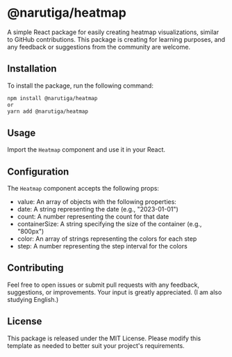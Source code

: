 # @narutiga/heatmap
A simple React package for easily creating heatmap visualizations, similar to GitHub contributions. This package is creating for learning purposes, and any feedback or suggestions from the community are welcome.

## Installation
To install the package, run the following command:

```bash
npm install @narutiga/heatmap
or
yarn add @narutiga/heatmap
```

## Usage
Import the `Heatmap` component and use it in your React.

## Configuration
The `Heatmap` component accepts the following props:
- value: An array of objects with the following properties:
- date: A string representing the date (e.g., "2023-01-01")
- count: A number representing the count for that date
- containerSize: A string specifying the size of the container (e.g., "800px")
- color: An array of strings representing the colors for each step
- step: A number representing the step interval for the colors

## Contributing
Feel free to open issues or submit pull requests with any feedback, suggestions, or improvements. Your input is greatly appreciated.
(I am also studying English.)

## License
This package is released under the MIT License.
Please modify this template as needed to better suit your project's requirements.

